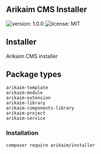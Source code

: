 ## Arikaim CMS Installer
![version: 1.0.0](https://img.shields.io/github/release/arikaim/installer.svg)
![license: MIT](https://img.shields.io/badge/License-MIT-blue.svg)

## Installer
Arikaim CMS installer

## Package types
    arikaim-template
    arikaim-module
    arikaim-extension
    arikaim-library
    arikaim-components-library
    arikaim-project
    arikaim-service
    
### Installation

```sh
composer require arikaim/installer
```
